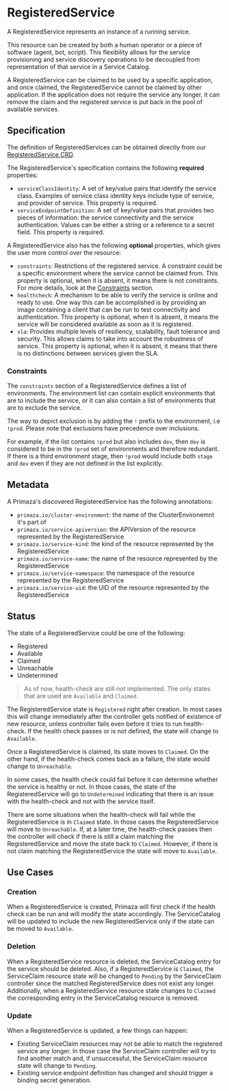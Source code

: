 # RegisteredService

A RegisteredService represents an instance of a running service.

This resource can be created by both a human operator or a piece of software (agent, bot, script).
This flexibility allows for the service provisioning and service discovery operations to be decoupled from representation of that service in a Service Catalog.

A RegisteredService can be claimed to be used by a specific application, and once claimed, the RegisteredService cannot be claimed by other application.
If the application does not require the service any longer, it can remove the claim and the registered service is put back in the pool of available services.

## Specification

The definition of RegisteredServices can be obtained directly from our [RegisteredService CRD](https://github.com/primaza/primaza/blob/main/config/crd/bases/primaza.io_registeredservices.yaml).

The RegisteredService's specification contains the following **required** properties:

- `serviceClassIdentity`: A set of key/value pairs that identify the service class.
Examples of service class identity keys include type of service, and provider of service.
This property is required.
- `serviceEndpointDefinition`: A set of key/value pairs that provides two pieces of information: the service connectivity and the service authentication.
Values can be either a string or a reference to a secret field.
This property is required.

A RegisteredService also has the following **optional** properties, which gives the user more control over the resource:

- `constraints`: Restrictions of the registered service.
  A constraint could be a specific environment where the service cannot be claimed from.
  This property is optional, when it is absent, it means there is not constraints.
  For more details, look at the [Constraints](#constraints) section.
- `healthcheck`: A mechanism to be able to verify the service is online and ready to use.
  One way this can be accomplished is by providing an image containing a client that can be run to test connectivity and authentication.
  This property is optional, when it is absent, it means the service will be considered available as soon as it is registered.
- `sla`: Provides multiple levels of resiliency, scalability, fault tolerance and security.
  This allows claims to take into account the robustness of service.
  This property is optional, when it is absent, it means that there is no distinctions between services given the SLA.

### Constraints

The `constraints` section of a RegisteredService defines a list of environments.
The environment list can contain explicit environments that are to include the service, or it can also contain a list of environments that are to exclude the service.

The way to depict exclusion is by adding the `!` prefix to the environment, i.e `!prod`.
Please note that exclusions have precedence over inclusions.

For example, if the list contains `!prod` but also includes `dev`, then `dev` is considered to be in the `!prod` set of environments and therefore redundant.
If there is a third environment stage, then `!prod` would include both `stage` and `dev` even if they are not defined in the list explicitly.

## Metadata

A Primaza's discovered RegisteredService has the following annotations:

* `primaza.io/cluster-environment`: the name of the ClusterEnvironemnt it's part of
* `primaza.io/service-apiversion`: the APIVersion of the resource represented by the RegisteredService
* `primaza.io/service-kind`: the kind of the resource represented by the RegisteredService
* `primaza.io/service-name`: the name of the resource represented by the RegisteredService
* `primaza.io/service-namespace`: the namespace of the resource represented by the RegisteredService
* `primaza.io/service-uid`: the UID of the resource represented by the RegisteredService

## Status

The state of a RegisteredService could be one of the following:
- Registered
- Available
- Claimed
- Unreachable
- Undetermined

> As of now, health-check are still not implemented.
> The only states that are used are `Available` and `Claimed`.

The RegisteredService state is `Registered` right after creation.
In most cases this will change immediately after the controller gets notified of existence of new resource, unless controller fails even before it tries to run health-check.
If the health check passes or is not defined, the state will change to `Available`.

Once a RegisteredService is claimed, its state moves to `Claimed`.
On the other hand, if the health-check comes back as a failure, the state would change to `Unreachable`.

In some cases, the health check could fail before it can determine whether the service is healthy or not.
In those cases, the state of the RegisteredService will go to `Undetermined` indicating that there is an issue with the health-check and not with the service itself.

There are some situations when the health-check will fail while the RegisteredService is in `Claimed` state.
In those cases the RegisteredService will move to `Unreachable`.
If, at a later time, the health-check passes then the controller will check if there is still a claim matching the RegisteredService and move the state back to `Claimed`.
However, if there is not claim matching the RegisteredService the state will move to `Available`.

## Use Cases

### Creation

When a RegisteredService is created, Primaza will first check if the health check can be run and will modify the state accordingly.
The ServiceCatalog will be updated to include the new RegisteredService only if the state can be moved to `Available`.

### Deletion

When a RegisteredService resource is deleted, the ServiceCatalog entry for the service should be deleted.
Also, if a RegisteredService is `Claimed`, the ServiceClaim resource state will be changed to `Pending` by the ServiceClaim controller since the matched RegisteredService does not exist any longer.
Additionally, when a RegisteredService resource state changes to `Claimed` the corresponding entry in the ServiceCatalog resource is removed.

### Update

When a RegisteredService is updated, a few things can happen:
- Existing ServiceClaim resources may not be able to match the registered service any longer.
In those case the ServiceClaim controller will try to find another match and, if unsuccessful, the ServiceClaim resource state will change to `Pending`.
- Existing service endpoint definition has changed and should trigger a binding secret generation.
